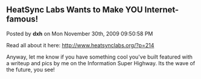 ## HeatSync Labs Wants to Make YOU Internet-famous!
Posted by **dxh** on Mon November 30th, 2009 09:50:58 PM

Read all about it here: <http://www.heatsynclabs.org/?p=214>

Anyway, let me know if you have something cool you've built featured with a
writeup and pics by me on the Information Super Highway.  Its the wave of the
future, you see!
